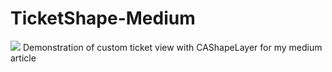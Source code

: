 # TicketShape-Medium
![](cover.png)
Demonstration of custom ticket view with CAShapeLayer for my medium article

